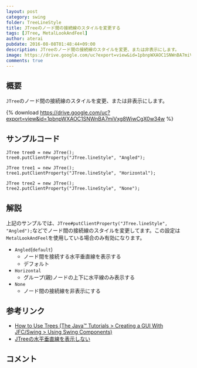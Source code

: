 ```yaml
---
layout: post
category: swing
folder: TreeLineStyle
title: JTreeのノード間の接続線のスタイルを変更する
tags: [JTree, MetalLookAndFeel]
author: aterai
pubdate: 2016-08-08T01:48:44+09:00
description: JTreeのノード間の接続線のスタイルを変更、または非表示にします。
image: https://drive.google.com/uc?export=view&id=1pbnpWXAOC1SNWnBA7miVxg8WiwCgX0w34w
comments: true
---
```

## 概要
`JTree`のノード間の接続線のスタイルを変更、または非表示にします。

{% download https://drive.google.com/uc?export=view&id=1pbnpWXAOC1SNWnBA7miVxg8WiwCgX0w34w %}

## サンプルコード
<pre class="prettyprint"><code>JTree tree0 = new JTree();
tree0.putClientProperty("JTree.lineStyle", "Angled");

JTree tree1 = new JTree();
tree1.putClientProperty("JTree.lineStyle", "Horizontal");

JTree tree2 = new JTree();
tree2.putClientProperty("JTree.lineStyle", "None");
</code></pre>

## 解説
上記のサンプルでは、`JTree#putClientProperty("JTree.lineStyle", "Angled");`などでノード間の接続線のスタイルを変更してます。この設定は`MetalLookAndFeel`を使用している場合のみ有効になります。

- `Angled`(`default`)
    - ノード間を接続する水平垂直線を表示する
    - デフォルト
- `Horizontal`
    - グループ(親)ノードの上下に水平線のみ表示する
- `None`
    - ノード間の接続線を非表示にする

<!-- dummy comment line for breaking list -->

## 参考リンク
- [How to Use Trees (The Java™ Tutorials > Creating a GUI With JFC/Swing > Using Swing Components)](https://docs.oracle.com/javase/tutorial/uiswing/components/tree.html)
- [JTreeの水平垂直線を表示しない](https://ateraimemo.com/Swing/TreePaintLines.html)

<!-- dummy comment line for breaking list -->

## コメント
